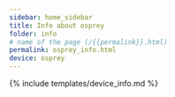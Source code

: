 ```yaml
---
sidebar: home_sidebar
title: Info about osprey
folder: info
# name of the page (/{{permalink}}.html)
permalink: osprey_info.html
device: osprey
---
```

{% include templates/device_info.md %}
